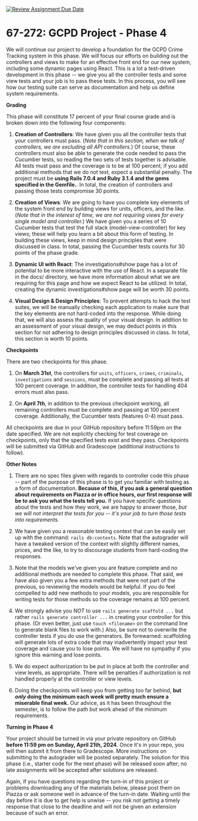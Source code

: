 [![Review Assignment Due Date](https://classroom.github.com/assets/deadline-readme-button-24ddc0f5d75046c5622901739e7c5dd533143b0c8e959d652212380cedb1ea36.svg)](https://classroom.github.com/a/unLuMC3q)
# 67-272: GCPD Project - Phase 4

We will continue our project to develop a foundation for the GCPD Crime Tracking system in this phase. We will focus our efforts on building out the controllers and views to make for an effective front end for our new system, including some dynamic pages using React. This is a lot a test-driven development in this phase -- we give you all the controller tests and some view tests and your job is to pass these tests. In this process, you will see how our testing suite can serve as documentation and help us define system requirements.

**Grading**

This phase will constitute 17 percent of your final course grade and is broken down into the following four components:

1. **Creation of Controllers**: We have given you all the controller tests that your controllers must pass. (_Note that in this section, when we talk of controllers, we are excluding all API controllers._) Of course, these controllers must also be able to generate the code needed to pass the Cucumber tests, so reading the two sets of tests together is advisable. All tests must pass and the coverage is to be at 100 percent; if you add additional methods that we do not test, expect a substantial penalty. The project must be **using Rails 7.0.4 and Ruby 3.1.4 and the gems specified in the Gemfile.**. In total, the creation of controllers and passing those tests compromise 30 points.

2. **Creation of Views**: We are going to have you complete key elements of the system front end by building views for units, officers, and the like. (_Note that in the interest of time, we are not requiring views for every single model and controller._) We have given you a series of 10 Cucumber tests that test the full stack (model-view-controller) for key views; these will help you learn a bit about this form of testing. In building these views, keep in mind design principles that were discussed in class. In total, passing the Cucumber tests counts for 30 points of the phase grade.

3. **Dynamic UI with React**: The investigations#show page has a lot of potential to be more interactive with the use of React. In a separate file in the docs/ directory, we have more information about what we are requiring for this page and how we expect React to be utilized. In total, creating the dynamic investigations#show page will be worth 30 points.

4. **Visual Design & Design Principles**: To prevent attempts to hack the test suites, we will be manually checking each application to make sure that the key elements are not hard-coded into the response. While doing that, we will also assess the quality of your visual design. In addition to an assessment of your visual design, we may deduct points in this section for not adhering to design principles discussed in class. In total, this section is worth 10 points.

**Checkpoints**

There are two checkpoints for this phase.

1. On **March 31st**, the controllers for `units`, `officers`, `crimes`, `criminals`, `investigations` and `sessions`, must be complete and passing all tests at 100 percent coverage. In addition, the controller tests for handling 404 errors must also pass.

2. On **April 7th**, in addition to the previous checkpoint working, all remaining controllers must be complete and passing at 100 percent coverage. Additionally, the Cucumber tests (features 0-4) must pass.

All checkpoints are due in your GitHub repository before 11:59pm on the date specified. We are not explicitly checking for test coverage on checkpoints, only that the specified tests exist and they pass. Checkpoints will be submitted via GitHub and Gradescope (additional instructions to follow).

**Other Notes**

1. There are no spec files given with regards to controller code this phase -- part of the purpose of this phase is to get you familiar with testing as a form of documentation. **Because of this, if you ask a general question about requirements on Piazza or in office hours, our first response will be to ask you what the tests tell you.** If you have specific questions about the tests and how they work, we are happy to answer those, _but we will not interpret the tests for you -- it's your job to turn those tests into requirements._

1. We have given you a reasonable testing context that can be easily set up with the command: `rails db:contexts`. Note that the autograder will have a tweaked version of the context with slightly different names, prices, and the like, to try to discourage students from hard-coding the responses.

1. Note that the models we've given you are feature complete and no additional methods are needed to complete this phase. That said, we have also given you a few extra methods that were not part of the previous, so reviewing the models would be helpful. If you do feel compelled to add new methods to your models, you are responsible for writing tests for those methods so the coverage remains at 100 percent.

1. We strongly advise you _NOT_ to use `rails generate scaffold ...` but rather `rails generate controller ...` in creating your controller for this phase. (Or even better, just use `touch <filename>` on the command line to generate blank files to work with.) Also, be sure not to overwrite the controller tests if you do use the generators. Be forewarned: scaffolding will generate lots of extra code that may inadvertently impact your test coverage and cause you to lose points. We will have no sympathy if you ignore this warning and lose points.

1. We do expect authorization to be put in place at both the controller and view levels, as appropriate. There will be penalties if authorization is not handled properly at the controller or view levels.

1. Doing the checkpoints will keep you from getting too far behind, **but _only_ doing the minimum each week will pretty much ensure a miserable final week.** Our advice, as it has been throughout the semester, is to follow the path but work ahead of the minimum requirements.

**Turning in Phase 4**

Your project should be turned in via your private repository on GitHub **before 11:59 pm on Sunday, April 21th, 2024**. Once it's in your repo, you will then submit it from there to Gradescope. More instructions on submitting to the autograder will be posted separately. The solution for this phase (i.e., starter code for the next phase) will be released soon after; no late assignments will be accepted after solutions are released.

Again, if you have questions regarding the turn-in of this project or problems downloading any of the materials below, please post them on Piazza or ask someone well in advance of the turn-in date. Waiting until the day before it is due to get help is unwise -- you risk not getting a timely response that close to the deadline and will not be given an extension because of such an error.
